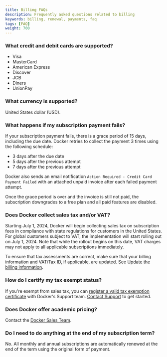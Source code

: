 ```yaml
---
title: Billing FAQs
description: Frequently asked questions related to billing
keywords: billing, renewal, payments, faq
tags: [FAQ]
weight: 700
---
```


### What credit and debit cards are supported?

- Visa
- MasterCard
- American Express
- Discover
- JCB
- Diners
- UnionPay

### What currency is supported?

United States dollar (USD).

### What happens if my subscription payment fails?

If your subscription payment fails, there is a grace period of 15 days, including the due date. Docker retries to collect the payment 3 times using the following schedule:

- 3 days after the due date
- 5 days after the previous attempt
- 7 days after the previous attempt

Docker also sends an email notification `Action Required - Credit Card Payment Failed` with an attached unpaid invoice after each failed payment attempt. 

Once the grace period is over and the invoice is still not paid, the subscription downgrades to a free plan and all paid features are disabled.

### Does Docker collect sales tax and/or VAT?

Starting July 1, 2024, Docker will begin collecting sales tax on subscription fees in compliance with state regulations for customers in the United States. For global customers subject to VAT, the implementation will start rolling out on July 1, 2024. Note that while the rollout begins on this date, VAT charges may not apply to all applicable subscriptions immediately.

To ensure that tax assessments are correct, make sure that your billing information and VAT/Tax ID, if applicable, are updated. See [Update the billing information](/billing/core-billing/details/).

### How do I certify my tax exempt status?

If you're exempt from sales tax, you can [register a valid tax exemption certificate](./tax-certificate.md) with Docker's Support team. [Contact Support](https://hub.docker.com/support/contact) to get started.

### Does Docker offer academic pricing?

Contact the [Docker Sales Team](https://www.docker.com/company/contact).

### Do I need to do anything at the end of my subscription term?

No. All monthly and annual subscriptions are automatically renewed at the end of the term using the original form of payment.
